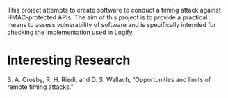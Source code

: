 This project attempts to create software to conduct a timing attack against HMAC-protected APIs. The aim of this project is to provide a practical means to assess vulnerability of software and is specifically intended for checking the implementation used in [Logify](https://github.com/austinhartzheim/logify).

# Interesting Research
S. A. Crosby, R. H. Riedi, and D. S. Wallach, “Opportunities and limits of remote timing attacks.”
